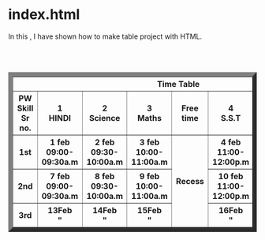 # index.html
In this , I have shown how to make table project with HTML.
<!DOCTYPE html>
<html lang="en">
<head>
    <meta charset="UTF-8">
    <meta http-equiv="X-UA-Compatible" content="IE=edge">
    <meta name="viewport" content="width=device-width, initial-scale=1.0">
    <title>TABLE project</title>
</head>
<body><table border="9">
    <thead>
        <tr>
            <th colspan="8">Time Table</th>
        </tr>
        <tr>
            <th>PW Skill <br>Sr no. </th>
            <th>1 <br>HINDI</th>
            <th>2 <br>Science</th>
            <th>3 <br>Maths</th>
            <th>Free time</th>
            <th>4 <br>S.S.T </th>
            <th>5 <br>English</th>
            <th>6 <br>Arts</th>
        </tr>
    </thead>
    <tbody>
        <tr>
            <th>1st</th>
            <th>1 feb <br>09:00-09:30a.m</th>
            <th>2 feb <br>09:30-10:00a.m</th>
            <th>3 feb <br>10:00-11:00a.m</th>
            <th rowspan="6">Recess<br></th>
            <th>4 feb <br>11:00-12:00p.m</th>
            <th>5 feb <br>12:00-01:00p.m</th>
            <th>6 feb <br>01:00-02:00p.m</th>
        </tr><br>
        <tr>
            <th>2nd</th>
            <th>7 feb <br>09:00-09:30a.m</th>
            <th>8 feb  <br>09:30-10:00a.m</th>
            <th>9 feb<br>10:00-11:00a.m</th>
            <th>10 feb <br>11:00-12:00p.m</th>
            <th>11 feb<br>12:00-01:00p.m</th>
            <th>12 feb<br>01:00-02:00p.m</th>
        </tr> <br>
        <tr>
           <th>3rd</th>
            <th>13Feb <br>"</th>
            <th>14Feb <br>"</th>
            <th>15Feb <br>"</th>
            <th>16Feb <br>"</th>
            <th>17FEb <br>"</th>
            <th>18FEb <br>"</th>
        </tr>
    </tbody>
</table>
    
</body>
</html>
